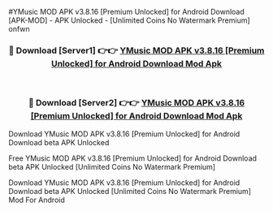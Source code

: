 #YMusic MOD APK v3.8.16 [Premium Unlocked] for Android Download [APK-MOD] - APK Unlocked - [Unlimited Coins No Watermark Premium] onfwn



<div align="center">

<h3>🔴 Download [Server1] 👉👉 <a href="https://momento.my/?title=YMusic_MOD_APK_v3.8.16_[Premium_Unlocked]_for_Android_Download">YMusic MOD APK v3.8.16 [Premium Unlocked] for Android Download Mod Apk</a></h3><br>

<h3>🔴 Download [Server2] 👉👉 <a href="https://momento.my/?title=YMusic_MOD_APK_v3.8.16_[Premium_Unlocked]_for_Android_Download">YMusic MOD APK v3.8.16 [Premium Unlocked] for Android Download Mod Apk</a></h3>
</div>



Download YMusic MOD APK v3.8.16 [Premium Unlocked] for Android Download beta APK Unlocked

Free YMusic MOD APK v3.8.16 [Premium Unlocked] for Android Download beta APK Unlocked [Unlimited Coins No Watermark Premium]

Download YMusic MOD APK v3.8.16 [Premium Unlocked] for Android Download beta APK Unlocked [Unlimited Coins No Watermark Premium] Mod For Android
